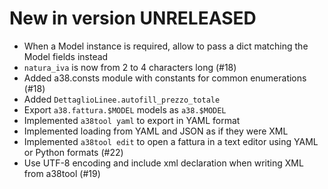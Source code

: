 # New in version UNRELEASED

* When a Model instance is required, allow to pass a dict matching the Model
  fields instead
* `natura_iva` is now from 2 to 4 characters long (#18)
* Added a38.consts module with constants for common enumerations (#18)
* Added `DettaglioLinee.autofill_prezzo_totale`
* Export `a38.fattura.$MODEL` models as `a38.$MODEL`
* Implemented `a38tool yaml` to export in YAML format
* Implemented loading from YAML and JSON as if they were XML
* Implemented `a38tool edit` to open a fattura in a text editor using YAML or
  Python formats (#22)
* Use UTF-8 encoding and include xml declaration when writing XML from a38tool
  (#19)
